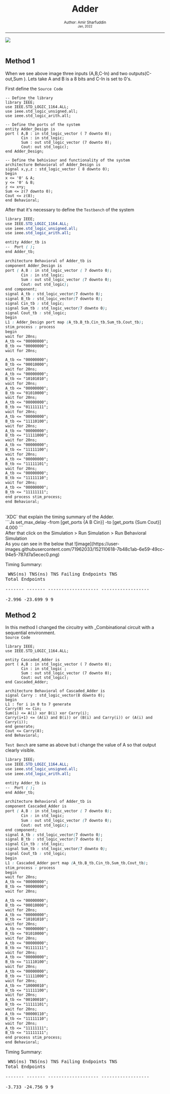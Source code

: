 <div align = "center">
  <h1> Adder </h1>
  <sub> Author: <a> Amir Sharfuddin</a> <br>
    <small> Jan, 2022 </small>
  </sub> </div>
  
  --------

<img src = https://cdncontribute.geeksforgeeks.org/wp-content/uploads/1-77.png  class="center">
<br>
<br>
<h2> Method 1 </h2>
When we see above image three inputs (A,B,C-In) and two outputs(C-out,Sum ).
Lets take A and B is a 8 bits and C-In is set to 0's.

First define the `Source Code`
```JS
-- Define the library 
library IEEE;
use IEEE.STD_LOGIC_1164.ALL;
use ieee.std_logic_unsigned.all;
use ieee.std_logic_arith.all;

-- Define the ports of the system
entity Adder_Design is
port ( A,B : in std_logic_vector ( 7 downto 0);
       Cin : in std_logic;
       Sum : out std_logic_vector (7 downto 0);
       Cout: out std_logic);
end Adder_Design;

-- Define the behiviour and functionality of the system
architecture Behavioral of Adder_Design is
signal x,y,z : std_logic_vector ( 8 downto 0);
begin
x <= '0' & A;
y <= '0' & B;
z <= x+y;
Sum <= z(7 downto 0);
Cout <= z(8);
end Behavioral;
```

After that it's necessary to define the `Testbench` of the system
```css 
library IEEE;
use IEEE.STD_LOGIC_1164.ALL;
use ieee.std_logic_unsigned.all;
use ieee.std_logic_arith.all;

entity Adder_tb is
--  Port ( );
end Adder_tb;

architecture Behavioral of Adder_tb is
component Adder_Design is
port ( A,B : in std_logic_vector ( 7 downto 0);
       Cin : in std_logic;
       Sum : out std_logic_vector (7 downto 0);
       Cout: out std_logic);
end component;
signal A_tb : std_logic_vector(7 downto 0);
signal B_tb : std_logic_vector(7 downto 0);
signal Cin_tb : std_logic;
signal Sum_tb : std_logic_vector(7 downto 0);
signal Cout_tb : std_logic;
begin
L1 : Adder_Design port map (A_tb,B_tb,Cin_tb,Sum_tb,Cout_tb);
stim_process : process
begin
wait for 20ns;
A_tb <= "00000000";
B_tb <= "00000000";
wait for 20ns;

A_tb <= "00000000";
B_tb <= "00010000";
wait for 20ns;
A_tb <= "00000000";
B_tb <= "10101010";
wait for 20ns;
A_tb <= "00000000";
B_tb <= "01010000";
wait for 20ns;
A_tb <= "00000000";
B_tb <= "01111111";
wait for 20ns;
A_tb <= "00000000";
B_tb <= "11110100";
wait for 20ns;
A_tb <= "00000000";
B_tb <= "11111000";
wait for 20ns;
A_tb <= "00000000";
B_tb <= "11111100";
wait for 20ns;
A_tb <= "00000000";
B_tb <= "11111101";
wait for 20ns;
A_tb <= "00000000";
B_tb <= "11111110";
wait for 20ns;
A_tb <= "00000000";
B_tb <= "11111111";
end process stim_process;
end Behavioral;
```
<br>
`XDC` that explain the timing summary of the Adder. <br>
```Js
set_max_delay -from [get_ports {A B Cin}] -to [get_ports {Sum Cout}] 4.000
```
<br>
After that click on the Simulation > Run Simulation > Run Behavioral Simulation <br>
As you can see in the below that 
![image](https://user-images.githubusercontent.com/71962033/152110618-7b48c1ab-6e59-49cc-94e5-787d7a5ecec0.png)

Timing Summary:<br><pre>
     WNS(ns)      TNS(ns)  TNS Failing Endpoints  TNS Total Endpoints       
    -------       -------   -------------------    ------------------      
     -2.996        -23.699               9                     9 
</pre>
<h2> Method 2 </h2>

In this method I changed the circuitry with _Combinational circuit with a sequential environment. <br>
`Source Code`
<br>

```Js
library IEEE;
use IEEE.STD_LOGIC_1164.ALL;

entity Cascaded_Adder is
port ( A,B : in std_logic_vector ( 7 downto 0);
       Cin : in std_logic ;
       Sum : out std_logic_vector (7 downto 0);
       Cout: out std_logic);
end Cascaded_Adder;

architecture Behavioral of Cascaded_Adder is
signal Carry : std_logic_vector(8 downto 0);
begin
L1 : for i in 0 to 7 generate 
Carry(0) <= Cin;
Sum(i) <= A(i) xor B(i) xor Carry(i);
Carry(i+1) <= (A(i) and B(i)) or (B(i) and Carry(i)) or (A(i) and Carry(i)); 
end generate;
Cout <= Carry(8);
end Behavioral;
```
`Test Bench` are same as above but i change the value of A so that output clearly visible.
<br>
```css
library IEEE;
use IEEE.STD_LOGIC_1164.ALL;
use ieee.std_logic_unsigned.all;
use ieee.std_logic_arith.all;

entity Adder_tb is
--  Port ( );
end Adder_tb;

architecture Behavioral of Adder_tb is
component Cascaded_Adder is
port ( A,B : in std_logic_vector ( 7 downto 0);
       Cin : in std_logic;
       Sum : out std_logic_vector (7 downto 0);
       Cout: out std_logic);
end component;
signal A_tb : std_logic_vector(7 downto 0);
signal B_tb : std_logic_vector(7 downto 0);
signal Cin_tb : std_logic;
signal Sum_tb : std_logic_vector(7 downto 0);
signal Cout_tb : std_logic;
begin
L1 : Cascaded_Adder port map (A_tb,B_tb,Cin_tb,Sum_tb,Cout_tb);
stim_process : process
begin
wait for 20ns;
A_tb <= "00000000";
B_tb <= "00000000";
wait for 20ns;

A_tb <= "00000000";
B_tb <= "00010000";
wait for 20ns;
A_tb <= "00000000";
B_tb <= "10101010";
wait for 20ns;
A_tb <= "00000000";
B_tb <= "01010000";
wait for 20ns;
A_tb <= "00000000";
B_tb <= "01111111";
wait for 20ns;
A_tb <= "00000000";
B_tb <= "11110100";
wait for 20ns;
A_tb <= "00000000";
B_tb <= "11111000";
wait for 20ns;
A_tb <= "10000010";
B_tb <= "11111100";
wait for 20ns;
A_tb <= "00100010";
B_tb <= "11111101";
wait for 20ns;
A_tb <= "00000110";
B_tb <= "11111110";
wait for 20ns;
A_tb <= "11111111";
B_tb <= "11111111";
end process stim_process;
end Behavioral;
```



Timing Summary: <br> <pre>
     WNS(ns)      TNS(ns)  TNS Failing Endpoints  TNS Total Endpoints       
    -------       -------   -------------------    ------------------      
     -3.733      -24.756              9                    9 
<pre>

